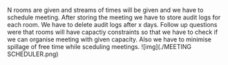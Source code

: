N rooms are given and streams of times will be given and we have to schedule meeting. After storing the meeting we have to store audit logs for each room. We have to delete audit logs after x days. Follow up questions were that rooms will have capactiy constraints so that we have to check if we can organise meeting with given capacity. Also we have to minimise spillage of free time while sceduling meetings.
![img](./MEETING SCHEDULER.png)